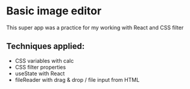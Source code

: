 # Basic image editor

This super app was a practice for my working with React and CSS filter


## Techniques applied:
- CSS variables with calc
- CSS filter properties
- useState with React
- fileReader with drag & drop / file input from HTML
